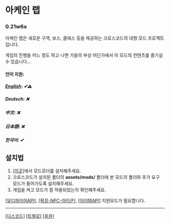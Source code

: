 # 아케인 랩
### 0.21w6a

아케인 랩은 새로운 구역, 보스, 클래스 등을 제공하는 크로스코드의 대형 모드 프로젝트입니다.

게임의 진행을 어느 정도 하고 나면 가을의 부상 어딘가에서 이 모드의 컨텐츠를 즐기실 수 있습니다...

#### 언어 지원:
##### [English](README-en.md): ✔⚠
##### Deutsch: ❌
##### 中文: ❌
##### 日本語: ❌
##### 한국어: ✔

## 설치법
 1. [[이곳]](https://github.com/CCDirectLink/CCLoader)에서 모드로더를 설치해주세요.
 2. 크로스코드가 설치된 폴더의 **assets/mods/** 폴더에 본 모드의 폴더와 추가 요구 모드가 들어가도록 설치해주세요.
 3. 게임을 켜고 모드가 잘 적용되었는지 확인해주세요.
 
 [[모디파이어API]](https://github.com/Hsifnus/modifier-api), [[확장-NPC-아이콘]](https://github.com/CCDirectLink/extendable-severed-heads), [[아이템API]](https://github.com/CCDirectLink/item-api) 지원모드가 필요합니다.

***

[[디스코드]](https://discord.gg/EsQyxzr)
[[트렐로]](https://trello.com/b/SD0CiV0j/%EC%95%84%EC%BC%80%EC%9D%B8-%EB%9E%A9-to-do)
[[후원]](https://paypal.me/2hh8899?locale.x=ko_KR)
